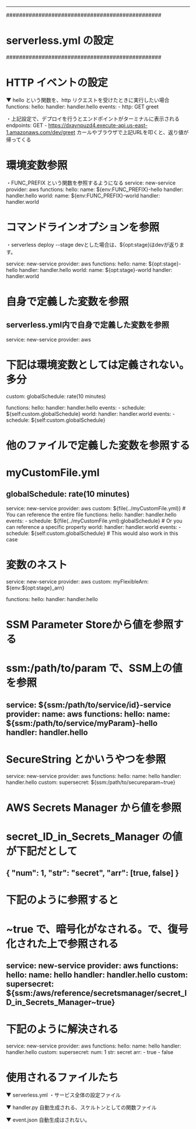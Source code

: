 














-------------------------------------------------


################################################
# serverless.yml の設定
################################################
# HTTP イベントの設定
▼ hello という関数を、http リクエストを受けたときに実行したい場合
functions:
  hello:
    handler: handler.hello
    events:
      - http: GET greet

・上記設定で、デプロイを行うとエンドポイントがターミナルに表示される
endpoints:
  GET - https://dxaynpuzd4.execute-api.us-east-1.amazonaws.com/dev/greet
カールやブラウザで上記URLを叩くと、返り値が帰ってくる

# 環境変数参照
・FUNC_PREFIX という関数を参照するようになる
service: new-service
provider: aws
functions:
  hello:
      name: ${env:FUNC_PREFIX}-hello
      handler: handler.hello
  world:
      name: ${env:FUNC_PREFIX}-world
      handler: handler.world

# コマンドラインオプションを参照
・serverless deploy --stage devとした場合は、${opt:stage}はdevが返ります。

service: new-service
provider: aws
functions:
  hello:
      name: ${opt:stage}-hello
      handler: handler.hello
  world:
      name: ${opt:stage}-world
      handler: handler.world
# 自身で定義した変数を参照
serverless.yml内で自身で定義した変数を参照
-------------------------------------------------
service: new-service
provider: aws
# 下記は環境変数としては定義されない。多分
custom:
  globalSchedule: rate(10 minutes)

functions:
  hello:
      handler: handler.hello
      events:
        - schedule: ${self:custom.globalSchedule}
  world:
      handler: handler.world
      events:
        - schedule: ${self:custom.globalSchedule}
# 他のファイルで定義した変数を参照する
# myCustomFile.yml
globalSchedule: rate(10 minutes)
-------------------------------------------------
service: new-service
provider: aws
custom: ${file(../myCustomFile.yml)} # You can reference the entire file
functions:
  hello:
      handler: handler.hello
      events:
        - schedule: ${file(../myCustomFile.yml):globalSchedule} # Or you can reference a specific property
  world:
      handler: handler.world
      events:
        - schedule: ${self:custom.globalSchedule} # This would also work in this case
# 変数のネスト
service: new-service
provider: aws
custom:
  myFlexibleArn: ${env:${opt:stage}_arn}

functions:
  hello:
      handler: handler.hello

#  SSM Parameter Storeから値を参照する

# ssm:/path/to/param で、SSM上の値を参照
service: ${ssm:/path/to/service/id}-service
provider:
  name: aws
functions:
  hello:
    name: ${ssm:/path/to/service/myParam}-hello
    handler: handler.hello
-------------------------------------------------
# SecureString とかいうやつを参照

service: new-service
provider: aws
functions:
  hello:
    name: hello
    handler: handler.hello
custom:
  supersecret: ${ssm:/path/to/secureparam~true}
# AWS Secrets Manager から値を参照
# secret_ID_in_Secrets_Manager の値が下記だとして
{
  "num": 1,
  "str": "secret",
  "arr": [true, false]
}
-------------------------------------------------
# 下記のように参照すると
# ~true で、暗号化がなされる。で、復号化された上で参照される
service: new-service
provider: aws
functions:
  hello:
    name: hello
    handler: handler.hello
custom:
  supersecret: ${ssm:/aws/reference/secretsmanager/secret_ID_in_Secrets_Manager~true}
-------------------------------------------------
# 下記のように解決される
service: new-service
provider: aws
functions:
  hello:
    name: hello
    handler: handler.hello
custom:
  supersecret:
    num: 1
    str: secret
    arr:
      - true
      - false














# 使用されるファイルたち
▼ serverless.yml
・サービス全体の設定ファイル

▼ handler.py
自動生成される、スケルトンとしての関数ファイル

▼ event.json
自動生成はされない。
